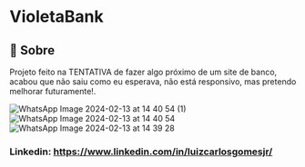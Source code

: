 <h1>VioletaBank</h1>

<h2>🔖 Sobre</h2>
<p>Projeto feito na TENTATIVA de fazer algo próximo de um site de banco, acabou que não saiu como eu esperava, não está responsivo, mas pretendo melhorar futuramente!.</p>

![WhatsApp Image 2024-02-13 at 14 40 54 (1)](https://github.com/luizcarlos001/Site-Eco-Vida/assets/146375880/f9bc9fbc-6925-4aaf-8037-1cae3a7d4815)
![WhatsApp Image 2024-02-13 at 14 40 54](https://github.com/luizcarlos001/Site-Eco-Vida/assets/146375880/6361d004-1e08-449a-a776-12e93c562e6d)
![WhatsApp Image 2024-02-13 at 14 39 28](https://github.com/luizcarlos001/Site-Eco-Vida/assets/146375880/bf06e839-c005-4ecd-ac79-7c95326c6e75)

### Linkedin: https://www.linkedin.com/in/luizcarlosgomesjr/
